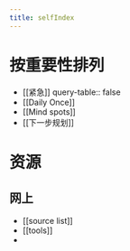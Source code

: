 ```yaml
---
title: selfIndex
---
```


# 按重要性排列
- [[紧急]]
  query-table:: false
- [[Daily Once]]
- [[Mind spots]]
- [[下一步规划]]
# 资源
## 网上
- [[source list]]
- [[tools]]
-
##
##
##